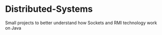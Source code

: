 # Distributed-Systems
Small projects to better understand how Sockets and RMI technology work on Java
